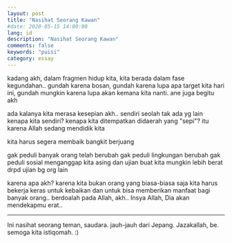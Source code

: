 ```yaml
---
layout: post
title: "Nasihat Seorang Kawan"
#date: 2020-05-15 14:00:00
lang: id
description: "Nasihat Seorang Kawan"
comments: false
keywords: "puisi"
category: essay
---
```


kadang akh, dalam fragmen hidup kita, kita berada dalam fase kegundahan..
gundah karena bosan,
gundah karena lupa apa target kita hari ini,
gundah mungkin karena lupa akan kemana kita nanti.
ane juga begitu akh

ada kalanya kita merasa kesepian akh..
sendiri
seolah tak ada yg lain
kenapa kita sendiri?
kenapa kita ditempatkan didaerah yang "sepi"?
itu karena Allah sedang mendidik kita

kita harus segera membaik
bangkit berjuang

gak peduli banyak orang telah berubah
gak peduli lingkungan berubah
gak peduli sosial menganggap kita asing
dan ujian buat kita mungkin lebih berat drpd ujian bg org lain

karena apa akh?
karena kita bukan orang yang biasa-biasa saja
kita harus bekerja keras untuk kebaikan dan untuk bisa memberikan manfaat bagi banyak orang..
berdoalah pada Allah, akh..
Insya Allah, Dia akan mendekapmu erat..

----------------------
Ini nasihat seorang teman, saudara. jauh-jauh dari Jepang. Jazakallah, be. semoga kita istiqomah. :)

